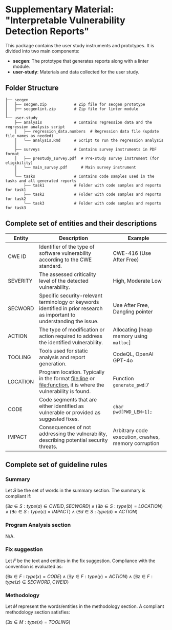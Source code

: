 # Supplementary Material: "Interpretable Vulnerability Detection Reports"

This package contains the user study instruments and prototypes. It is divided into two main components:
- **secgen**: The prototype that generates reports along with a linter module.
- **user-study**: Materials and data collected for the user study.

## Folder Structure
```plaintext
├── secgen
│   ├── secgen.zip            # Zip file for secgen prototype
│   ├── secgenlint.zip        # Zip file for linter module
│
└── user-study
    ├── analysis              # Contains regression data and the regression analysis script
    │   ├── regression_data.numbers  # Regression data file (update file names as needed)
    │   └── analysis.Rmd      # Script to run the regression analysis
    │
    ├── surveys               # Contains survey instruments in PDF format
    │   ├── prestudy_survey.pdf  # Pre-study survey instrument (for eligibility)
    │   └── main_survey.pdf      # Main survey instrument
    │
    └── tasks                 # Contains code samples used in the tasks and all generated reports
        ├── task1             # Folder with code samples and reports for task1
        ├── task2             # Folder with code samples and reports for task2
        └── task3             # Folder with code samples and reports for task3
```


## Complete set of entities and their descriptions
| Entity             | Description                                                                                                               | Example                                                                                             |
|--------------------|---------------------------------------------------------------------------------------------------------------------------|-----------------------------------------------------------------------------------------------------|
| CWE ID             | Identifier of the type of software vulnerability according to the CWE standard.                    | CWE-416 (Use After Free)     |
| SEVERITY           | The assessed criticality level of the detected vulnerability.                                      |High, Moderate Low            |
| SECWORD            | Specific security-relevant terminology or keywords identified in prior research as important to understanding the issue.   | Use After Free, Dangling pointer |
| ACTION             | The type of modification or action required to address the identified vulnerability.                                       | Allocating \[heap memory using `malloc`\]|
| TOOLING            | Tools used for static analysis and report generation.                                                                      | CodeQL, OpenAI GPT-4o                                                                               |
| LOCATION           | Program location. Typically in the format <file:line> or <file:function>, it is where the vulnerability is found.        | Function `generate_pwd`:7                                                                     |
| CODE               | Code segments that are either identified as vulnerable or provided as suggested fixes.                                    | `char pwd[PWD_LEN+1];`                                                                              |
| IMPACT             | Consequences of not addressing the vulnerability, describing potential security threats.                                   | Arbitrary code execution, crashes, memory corruption                                                |



## Complete set of guideline rules
### Summary
Let 𝑆 be the set of words in the summary section. The summary is compliant if:

$(∃a∈S:type(a)∈{CWEID, SECWORD})∧(∃b∈S:type(b)=LOCATION)∧(∃c∈S:type(c)=IMPACT)∧(∃d∈S:type(d)=ACTION)$

### Program Analysis section
N/A.

### Fix suggestion
Let 𝐹 be the text and entities in the fix suggestion. Compliance with the convention is evaluated as:

$(∃x∈F:type(x)=CODE)∧(∃y∈F:type(y)=ACTION)∧(∃z∈F:type(z)∈{SECWORD,CWEID})$

### Methodology
Let 𝑀 represent the words/entities in the methodology section. A compliant methodology section satisfies:

$(∃x∈M:type(x)=TOOLING)$